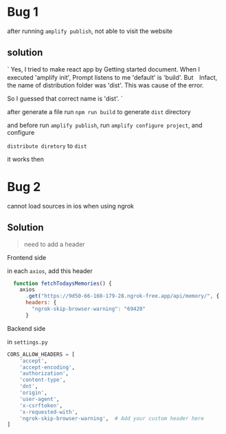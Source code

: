 # Bug 1


after running `amplify publish`, not able to visit the website

## solution

`
 Yes, I tried to make react app by Getting started document.
When I executed 'amplify init', Prompt listens to me 'default' is 'build'. But　Infact, the name of distribution folder was 'dist'.
This was cause of the error.

So I guessed that correct name is 'dist'.
`

after generate a file
run `npm run build` to generate `dist` directory

and before run `amplify publish`, run `amplify configure project`, and configure

`distribute diretory` to `dist`

it works then

# Bug 2

cannot load sources in ios when using ngrok



## Solution

> need to add a header 

Frontend side

in each `axios`, add this header

```Javascript
  function fetchTodaysMemories() {
    axios
      .get("https://9d50-66-160-179-28.ngrok-free.app/api/memory/", {
      headers: {
        "ngrok-skip-browser-warning": "69420"
      }
```

Backend side

in `settings.py`

```py
CORS_ALLOW_HEADERS = [
    'accept',
    'accept-encoding',
    'authorization',
    'content-type',
    'dnt',
    'origin',
    'user-agent',
    'x-csrftoken',
    'x-requested-with',
    'ngrok-skip-browser-warning',  # Add your custom header here
]
```

